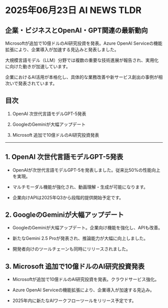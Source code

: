 # 2025年06月23日 AI NEWS TLDR

## 企業・ビジネスとOpenAI・GPT関連の最新動向

Microsoftが追加で10億ドルのAI研究投資を発表。Azure OpenAI Serviceの機能拡張により、企業導入が加速する見込みと発表しました。

大規模言語モデル（LLM）分野では複数の重要な技術進展が報告され、実用化に向けた動きが加速しています。

企業におけるAI活用が本格化し、具体的な業務改善や新サービス創出の事例が相次いで発表されています。

## 目次

1. OpenAI 次世代言語モデルGPT-5発表

2. GoogleのGeminiが大幅アップデート

3. Microsoft 追加で10億ドルのAI研究投資発表

---

## 1. OpenAI 次世代言語モデルGPT-5発表

- OpenAIが次世代言語モデルGPT-5を発表しました。従来比50%の性能向上を実現。

- マルチモーダル機能が強化され、動画理解・生成が可能になります。

- 企業向けAPIは2025年Q3から段階的提供開始予定です。

## 2. GoogleのGeminiが大幅アップデート

- GoogleのGeminiが大幅アップデート。企業向け機能を強化し、APIも改善。

- 新たなGemini 2.5 Proが発表され、推論能力が大幅に向上しました。

- 開発者向けのツールチェーンも同時にリリースされました。

## 3. Microsoft 追加で10億ドルのAI研究投資発表

- Microsoftが追加で10億ドルのAI研究投資を発表。クラウドサービス強化。

- Azure OpenAI Serviceの機能拡張により、企業導入が加速する見込み。

- 2025年内に新たなAIワークフローツールをリリース予定です。

